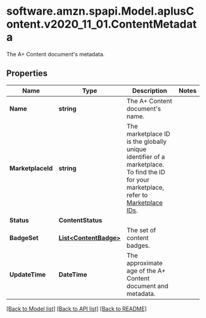 # software.amzn.spapi.Model.aplusContent.v2020_11_01.ContentMetadata
The A+ Content document's metadata.

## Properties

Name | Type | Description | Notes
------------ | ------------- | ------------- | -------------
**Name** | **string** | The A+ Content document&#39;s name. | 
**MarketplaceId** | **string** | The marketplace ID is the globally unique identifier of a marketplace. To find the ID for your marketplace, refer to [Marketplace IDs](https://developer-docs.amazon.com/sp-api/docs/marketplace-ids). | 
**Status** | **ContentStatus** |  | 
**BadgeSet** | [**List&lt;ContentBadge&gt;**](ContentBadge.md) | The set of content badges. | 
**UpdateTime** | **DateTime** | The approximate age of the A+ Content document and metadata. | 

[[Back to Model list]](../README.md#documentation-for-models) [[Back to API list]](../README.md#documentation-for-api-endpoints) [[Back to README]](../README.md)

